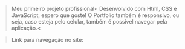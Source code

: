 >Meu primeiro projeto profissional< Desenvolvido com Html, CSS e JavaScript, espero que goste! O Portfolio também é responsivo, ou seja, caso esteja pelo celular, também é possível navegar pela aplicação.<

>Link para navegação no site:

